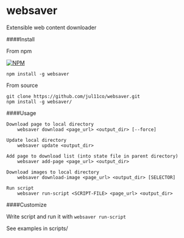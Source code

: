 # websaver
Extensible web content downloader

####Install

From npm

[![NPM](https://nodei.co/npm/websaver.png)](https://npmjs.org/package/websaver)
```
npm install -g websaver
```

From source
```
git clone https://github.com/jul11co/websaver.git
npm install -g websaver/
```

####Usage
```
Download page to local directory
    websaver download <page_url> <output_dir> [--force]
    
Update local directory
    websaver update <output_dir>
    
Add page to download list (into state file in parent directory)
    websaver add-page <page_url> <output_dir>
    
Download images to local directory
    websaver download-image <page_url> <output_dir> [SELECTOR]
    
Run script
    websaver run-script <SCRIPT-FILE> <page_url> <output_dir>
```

####Customize

Write script and run it with ```websaver run-script```

See examples in scripts/

